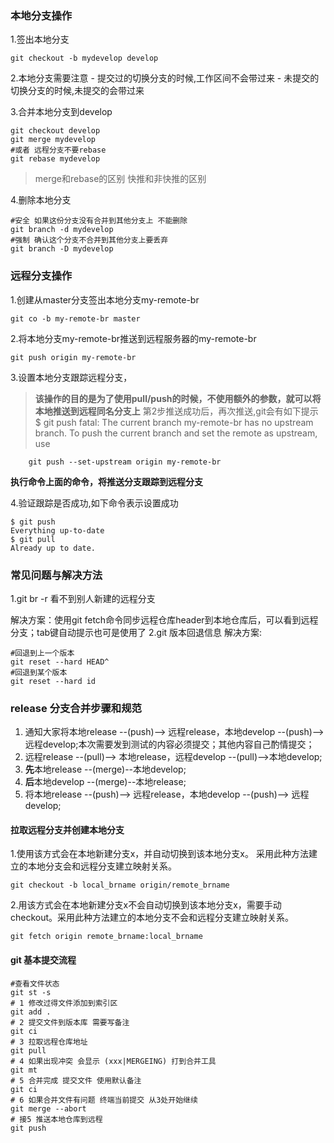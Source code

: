 ### 本地分支操作
1.签出本地分支
```
git checkout -b mydevelop develop
```
2.本地分支需要注意
    - 提交过的切换分支的时候,工作区间不会带过来
    - 未提交的切换分支的时候,未提交的会带过来
    
3.合并本地分支到develop
```
git checkout develop
git merge mydevelop
#或者 远程分支不要rebase
git rebase mydevelop 
```
> merge和rebase的区别 
> 快推和非快推的区别

4.删除本地分支
```
#安全 如果这份分支没有合并到其他分支上 不能删除
git branch -d mydevelop 
#强制 确认这个分支不合并到其他分支上要丢弃
git branch -D mydevelop
```
### 远程分支操作

1.创建从master分支签出本地分支my-remote-br
```
git co -b my-remote-br master
```
2.将本地分支my-remote-br推送到远程服务器的my-remote-br
```
git push origin my-remote-br

```
3.设置本地分支跟踪远程分支，
 > **该操作的目的是为了使用pull/push的时候，不使用额外的参数，就可以将
 > 本地推送到远程同名分支上**
 > 第2步推送成功后，再次推送,git会有如下提示
 > $ git push
 > fatal: The current branch my-remote-br has no upstream branch.
 > To push the current branch and set the remote as upstream, use

```
    git push --set-upstream origin my-remote-br
```
**执行命令上面的命令，将推送分支跟踪到远程分支**

4.验证跟踪是否成功,如下命令表示设置成功
```
$ git push
Everything up-to-date
$ git pull
Already up to date.
```
### 常见问题与解决方法
1.git br -r 看不到别人新建的远程分支

解决方案：使用git fetch命令同步远程仓库header到本地仓库后，可以看到远程分支；tab键自动提示也可是使用了
2.git 版本回退信息
解决方案:
```
#回退到上一个版本
git reset --hard HEAD^
#回退到某个版本
git reset --hard id
```
### release 分支合并步骤和规范
1. 通知大家将本地release --(push)--> 远程release，本地develop --(push)--> 远程develop;本次需要发到测试的内容必须提交；其他内容自己酌情提交；
2. 远程release --(pull)--> 本地release，远程develop --(pull)-->本地develop;
3. **先**本地release --(merge)--本地develop;
4. **后**本地develop --(merge)--本地release;
5. 将本地release --(push)--> 远程release，本地develop --(push)--> 远程develop;

#### 拉取远程分支并创建本地分支
1.使用该方式会在本地新建分支x，并自动切换到该本地分支x。
采用此种方法建立的本地分支会和远程分支建立映射关系。
```
git checkout -b local_brname origin/remote_brname
```
2.用该方式会在本地新建分支x不会自动切换到该本地分支x，需要手动checkout。采用此种方法建立的本地分支不会和远程分支建立映射关系。
```
git fetch origin remote_brname:local_brname
```
#### git 基本提交流程
````
#查看文件状态
git st -s
# 1 修改过得文件添加到索引区
git add .
# 2 提交文件到版本库 需要写备注
git ci 
# 3 拉取远程仓库地址
git pull 
# 4 如果出现冲突 会显示 (xxx|MERGEING) 打到合并工具
git mt
# 5 合并完成 提交文件 使用默认备注
git ci 
# 6 如果合并文件有问题 终端当前提交 从3处开始继续
git merge --abort 
# 接5 推送本地仓库到远程
git push  
````















